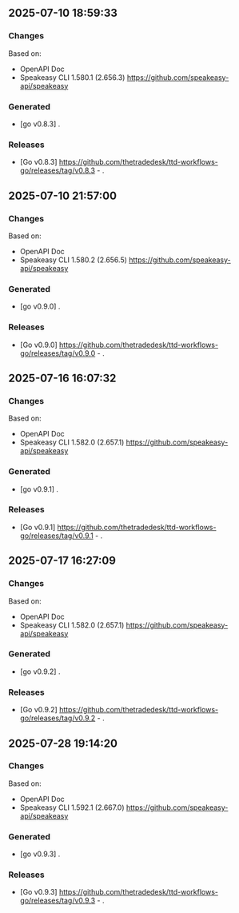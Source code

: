 

## 2025-07-10 18:59:33
### Changes
Based on:
- OpenAPI Doc  
- Speakeasy CLI 1.580.1 (2.656.3) https://github.com/speakeasy-api/speakeasy
### Generated
- [go v0.8.3] .
### Releases
- [Go v0.8.3] https://github.com/thetradedesk/ttd-workflows-go/releases/tag/v0.8.3 - .

## 2025-07-10 21:57:00
### Changes
Based on:
- OpenAPI Doc  
- Speakeasy CLI 1.580.2 (2.656.5) https://github.com/speakeasy-api/speakeasy
### Generated
- [go v0.9.0] .
### Releases
- [Go v0.9.0] https://github.com/thetradedesk/ttd-workflows-go/releases/tag/v0.9.0 - .

## 2025-07-16 16:07:32
### Changes
Based on:
- OpenAPI Doc  
- Speakeasy CLI 1.582.0 (2.657.1) https://github.com/speakeasy-api/speakeasy
### Generated
- [go v0.9.1] .
### Releases
- [Go v0.9.1] https://github.com/thetradedesk/ttd-workflows-go/releases/tag/v0.9.1 - .

## 2025-07-17 16:27:09
### Changes
Based on:
- OpenAPI Doc  
- Speakeasy CLI 1.582.0 (2.657.1) https://github.com/speakeasy-api/speakeasy
### Generated
- [go v0.9.2] .
### Releases
- [Go v0.9.2] https://github.com/thetradedesk/ttd-workflows-go/releases/tag/v0.9.2 - .

## 2025-07-28 19:14:20
### Changes
Based on:
- OpenAPI Doc  
- Speakeasy CLI 1.592.1 (2.667.0) https://github.com/speakeasy-api/speakeasy
### Generated
- [go v0.9.3] .
### Releases
- [Go v0.9.3] https://github.com/thetradedesk/ttd-workflows-go/releases/tag/v0.9.3 - .